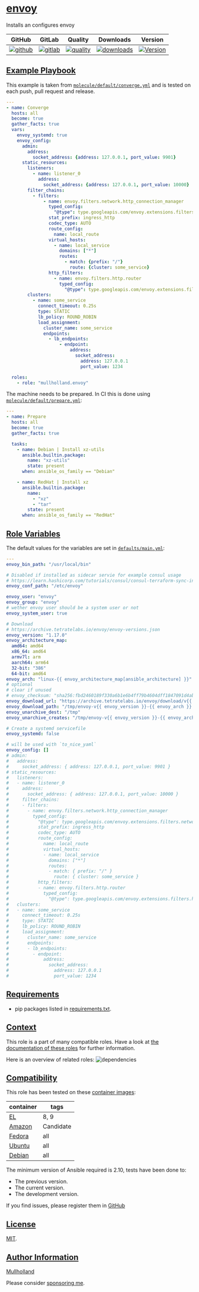 # [envoy](#envoy)

Installs an configures envoy

|GitHub|GitLab|Quality|Downloads|Version|
|------|------|-------|---------|-------|
|[![github](https://github.com/mullholland/ansible-role-envoy/workflows/Ansible%20Molecule/badge.svg)](https://github.com/mullholland/ansible-role-envoy/actions)|[![gitlab](https://gitlab.com/opensourceunicorn/ansible-role-envoy/badges/master/pipeline.svg)](https://gitlab.com/opensourceunicorn/ansible-role-envoy)|[![quality](https://img.shields.io/ansible/quality/59701)](https://galaxy.ansible.com/mullholland/envoy)|[![downloads](https://img.shields.io/ansible/role/d/59701)](https://galaxy.ansible.com/mullholland/envoy)|[![Version](https://img.shields.io/github/release/mullholland/ansible-role-envoy.svg)](https://github.com/mullholland/ansible-role-envoy/releases/)|

## [Example Playbook](#example-playbook)

This example is taken from [`molecule/default/converge.yml`](https://github.com/mullholland/ansible-role-envoy/blob/master/molecule/default/converge.yml) and is tested on each push, pull request and release.

```yaml
---
- name: Converge
  hosts: all
  become: true
  gather_facts: true
  vars:
    envoy_systemd: true
    envoy_config:
      admin:
        address:
          socket_address: {address: 127.0.0.1, port_value: 9901}
      static_resources:
        listeners:
          - name: listener_0
            address:
              socket_address: {address: 127.0.0.1, port_value: 10000}
        filter_chains:
          - filters:
              - name: envoy.filters.network.http_connection_manager
                typed_config:
                  "@type": type.googleapis.com/envoy.extensions.filters.network.http_connection_manager.v3.HttpConnectionManager
                stat_prefix: ingress_http
                codec_type: AUTO
                route_config:
                  name: local_route
                virtual_hosts:
                  - name: local_service
                    domains: ["*"]
                    routes:
                      - match: {prefix: "/"}
                        route: {cluster: some_service}
                http_filters:
                  - name: envoy.filters.http.router
                    typed_config:
                      "@type": type.googleapis.com/envoy.extensions.filters.http.router.v3.Router
        clusters:
          - name: some_service
            connect_timeout: 0.25s
            type: STATIC
            lb_policy: ROUND_ROBIN
            load_assignment:
              cluster_name: some_service
              endpoints:
                - lb_endpoints:
                    - endpoint:
                        address:
                          socket_address:
                            address: 127.0.0.1
                            port_value: 1234

  roles:
    - role: "mullholland.envoy"
```

The machine needs to be prepared. In CI this is done using [`molecule/default/prepare.yml`](https://github.com/mullholland/ansible-role-envoy/blob/master/molecule/default/prepare.yml):

```yaml
---
- name: Prepare
  hosts: all
  become: true
  gather_facts: true

  tasks:
    - name: Debian | Install xz-utils
      ansible.builtin.package:
        name: "xz-utils"
        state: present
      when: ansible_os_family == "Debian"

    - name: RedHat | Install xz
      ansible.builtin.package:
        name:
          - "xz"
          - "tar"
        state: present
      when: ansible_os_family == "RedHat"
```


## [Role Variables](#role-variables)

The default values for the variables are set in [`defaults/main.yml`](https://github.com/mullholland/ansible-role-envoy/blob/master/defaults/main.yml):

```yaml
---
envoy_bin_path: "/usr/local/bin"

# Disabled if installed as sidecar servie for example consul usage
# https://learn.hashicorp.com/tutorials/consul/consul-terraform-sync-intro?in=consul/network-infrastructure-automation#install-envoy-optional
envoy_conf_path: "/etc/envoy"

envoy_user: "envoy"
envoy_group: "envoy"
# wether envoy user should be a system user or not
envoy_system_user: true

# Download
# https://archive.tetratelabs.io/envoy/envoy-versions.json
envoy_version: "1.17.0"
envoy_architecture_map:
  amd64: amd64
  x86_64: amd64
  armv7l: arm
  aarch64: arm64
  32-bit: "386"
  64-bit: amd64
envoy_arch: "linux-{{ envoy_architecture_map[ansible_architecture] }}"
# optional
# clear if unused
# envoy_checksum: "sha256:fbd2460189f330a6b1e6b4ff79b4604dff1847091d4abbdda2c6b3894fadb396"
envoy_download_url: "https://archive.tetratelabs.io/envoy/download/v{{ envoy_version }}/envoy-v{{ envoy_version }}-{{ envoy_arch }}.tar.xz"
envoy_download_path: "/tmp/envoy-v{{ envoy_version }}-{{ envoy_arch }}.tar.xz"
envoy_unarchive_dest: "/tmp"
envoy_unarchive_creates: "/tmp/envoy-v{{ envoy_version }}-{{ envoy_arch }}/bin/envoy"

# Create a systemd servicefile
envoy_systemd: false

# will be used with `to_nice_yaml`
envoy_config: []
# admin:
#   address:
#     socket_address: { address: 127.0.0.1, port_value: 9901 }
# static_resources:
#   listeners:
#   - name: listener_0
#     address:
#       socket_address: { address: 127.0.0.1, port_value: 10000 }
#     filter_chains:
#     - filters:
#       - name: envoy.filters.network.http_connection_manager
#         typed_config:
#           "@type": type.googleapis.com/envoy.extensions.filters.network.http_connection_manager.v3.HttpConnectionManager
#           stat_prefix: ingress_http
#           codec_type: AUTO
#           route_config:
#             name: local_route
#             virtual_hosts:
#             - name: local_service
#               domains: ["*"]
#               routes:
#               - match: { prefix: "/" }
#                 route: { cluster: some_service }
#           http_filters:
#           - name: envoy.filters.http.router
#             typed_config:
#               "@type": type.googleapis.com/envoy.extensions.filters.http.router.v3.Router
#   clusters:
#   - name: some_service
#     connect_timeout: 0.25s
#     type: STATIC
#     lb_policy: ROUND_ROBIN
#     load_assignment:
#       cluster_name: some_service
#       endpoints:
#       - lb_endpoints:
#         - endpoint:
#             address:
#               socket_address:
#                 address: 127.0.0.1
#                 port_value: 1234
```

## [Requirements](#requirements)

- pip packages listed in [requirements.txt](https://github.com/mullholland/ansible-role-envoy/blob/master/requirements.txt).


## [Context](#context)

This role is a part of many compatible roles. Have a look at [the documentation of these roles](https://mullholland.net) for further information.

Here is an overview of related roles:
![dependencies](https://raw.githubusercontent.com/mullholland/ansible-role-envoy/png/requirements.png "Dependencies")

## [Compatibility](#compatibility)

This role has been tested on these [container images](https://hub.docker.com/u/mullholland):

|container|tags|
|---------|----|
|[EL](https://hub.docker.com/repository/docker/mullholland/docker-centos-systemd/general)|8, 9|
|[Amazon](https://hub.docker.com/repository/docker/mullholland/docker-amazonlinux-systemd/general)|Candidate|
|[Fedora](https://hub.docker.com/repository/docker/mullholland/docker-fedora-systemd/general)|all|
|[Ubuntu](https://hub.docker.com/repository/docker/mullholland/docker-ubuntu-systemd/general)|all|
|[Debian](https://hub.docker.com/repository/docker/mullholland/docker-debian-systemd/general)|all|

The minimum version of Ansible required is 2.10, tests have been done to:

- The previous version.
- The current version.
- The development version.

If you find issues, please register them in [GitHub](https://github.com/mullholland/ansible-role-envoy/issues)

## [License](#license)

[MIT](https://github.com/mullholland/ansible-role-envoy/blob/master/LICENSE).

## [Author Information](#author-information)

[Mullholland](https://mullholland.net)

Please consider [sponsoring me](https://github.com/sponsors/mullholland).

